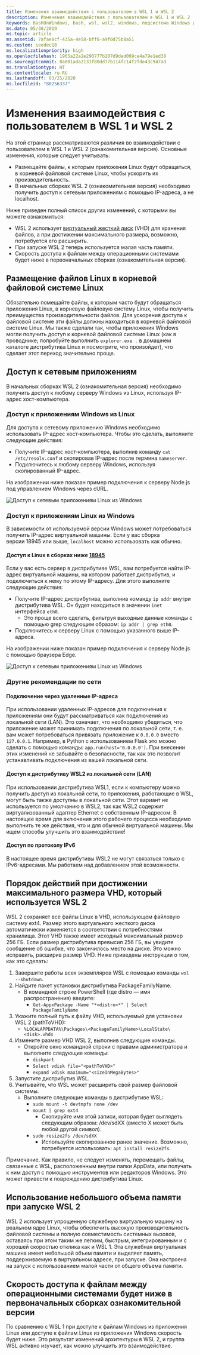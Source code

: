 ```yaml
---
title: Изменения взаимодействия с пользователем в WSL 1 и WSL 2
description: Изменения взаимодействия с пользователем в WSL 1 и WSL 2
keywords: BashOnWindows, bash, wsl, wsl2, windows, подсистема Windows для Linux, windowssubsystem, ubuntu, debian, suse, windows 10
ms.date: 05/30/2019
ms.topic: article
ms.assetid: 7afaeacf-435a-4e58-bff0-a9f0d75b8a51
ms.custom: seodec18
ms.localizationpriority: high
ms.openlocfilehash: 1965a22a2e290777b207d9ded099ce4a79e1ed38
ms.sourcegitcommit: 0a001ada2131f80dd77b114fc14f2fde43c947ad
ms.translationtype: HT
ms.contentlocale: ru-RU
ms.lasthandoff: 03/25/2020
ms.locfileid: "80256337"
---
```

# <a name="user-experience-changes-between-wsl-1-and-wsl-2"></a>Изменения взаимодействия с пользователем в WSL 1 и WSL 2

На этой странице рассматриваются различия во взаимодействии с пользователем в WSL 1 и WSL 2 (ознакомительная версия). Основные изменения, которые следует учитывать:

- Размещайте файлы, к которым приложения Linux будут обращаться, в корневой файловой системе Linux, чтобы ускорить их производительность.
- В начальных сборках WSL 2 (ознакомительная версия) необходимо получить доступ к сетевым приложениям с помощью IP-адреса, а не localhost.

Ниже приведен полный список других изменений, с которыми вы можете ознакомиться:

- WSL 2 использует [виртуальный жесткий диск](https://en.wikipedia.org/wiki/VHD_(file_format)) (VHD) для хранения файлов, а при достижении максимального размера, возможно, потребуется его расширить.
- При запуске WSL 2 теперь используется малая часть памяти.
- Скорость доступа к файлам между операционными системами будет ниже в первоначальных сборках (ознакомительная версия).

## <a name="place-your-linux-files-in-your-linux-root-file-system"></a>Размещение файлов Linux в корневой файловой системе Linux
Обязательно помещайте файлы, к которым часто будут обращаться приложения Linux, в корневую файловую систему Linux, чтобы получить преимущества производительности файлов. Для ускорения доступа к файловой системе эти файлы должны находиться в корневой файловой системе Linux. Мы также сделали так, чтобы приложения Windows могли получить доступ к корневой файловой системе Linux (как в проводнике; попробуйте выполнить `explorer.exe .` в домашнем каталоге дистрибутива Linux и посмотрите, что произойдет), что сделает этот переход значительно проще. 

## <a name="accessing-network-applications"></a>Доступ к сетевым приложениям
В начальных сборках WSL 2 (ознакомительная версия) необходимо получить доступ к любому серверу Windows из Linux, используя IP-адрес хост-компьютера.

### <a name="accessing-windows-applications-from-linux"></a>Доступ к приложениям Windows из Linux
Для доступа к сетевому приложению Windows необходимо использовать IP-адрес хост-компьютера. Чтобы это сделать, выполните следующие действия:

- Получите IP-адрес хост-компьютера, выполнив команду `cat /etc/resolv.conf` и скопировав IP-адрес после термина `nameserver`. 
- Подключитесь к любому серверу Windows, используя скопированный IP-адрес.

На изображении ниже показан пример подключения к серверу Node.js под управлением Windows через cURL. 

![Доступ к сетевым приложениям Linux из Windows](media/wsl2-network-l2w.png)

### <a name="accessing-linux-applications-from-windows"></a>Доступ к приложениям Linux из Windows

В зависимости от используемой версии Windows может потребоваться получить IP-адрес виртуальной машины. Если у вас сборка версии 18945 или выше, `localhost` можно использовать как обычно. 

#### <a name="accessing-linux-on-builds-lower-than-18945"></a>Доступ к Linux в сборках ниже [18945](https://blogs.windows.com/windowsexperience/2019/07/26/announcing-windows-10-insider-preview-build-18945/)

Если у вас есть сервер в дистрибутиве WSL, вам потребуется найти IP-адрес виртуальной машины, на котором работает дистрибутив, и подключиться к нему по этому IP-адресу. Для этого выполните следующие действия:

- Получите IP-адрес дистрибутива, выполнив команду `ip addr` внутри дистрибутива WSL. Он будет находиться в значении `inet` интерфейса `eth0`.
   - Это проще всего сделать, фильтруя выходные данные команды с помощью grep следующим образом: `ip addr | grep eth0`.
- Подключитесь к серверу Linux с помощью указанного выше IP-адреса.

На изображении ниже показан пример подключения к серверу Node.js с помощью браузера Edge.

![Доступ к сетевым приложениям Linux из Windows](media/wsl2-network-w2l.jpg)

### <a name="other-networking-considerations"></a>Другие рекомендации по сети

#### <a name="connecting-via-remote-ip-addresses"></a>Подключение через удаленные IP-адреса

При использовании удаленных IP-адресов для подключения к приложениям они будут рассматриваться как подключения из локальной сети (LAN). Это означает, что необходимо убедиться, что приложение может принимать подключения по локальной сети, т. е. вам может потребоваться привязать приложение к `0.0.0.0` вместо `127.0.0.1`. Например, в Python с использованием Flask это можно сделать с помощью команды: `app.run(host='0.0.0.0')`. При внесении этих изменений не забывайте о безопасности, так как это позволит устанавливать подключения из вашей локальной сети. 

#### <a name="accessing-a-wsl2-distro-from-your-local-area-network-lan"></a>Доступ к дистрибутиву WSL2 из локальной сети (LAN)

При использовании дистрибутива WSL1, если к компьютеру можно получить доступ из локальной сети, то приложения, работающие в WSL, могут быть также доступны в локальной сети. Этот вариант не используется по умолчанию в WSL2, так как WSL2 содержит виртуализованный адаптер Ethernet с собственным IP-адресом. В настоящее время для включения этого рабочего процесса необходимо выполнить те же действия, что и для обычной виртуальной машины. Мы ищем способы улучшить это взаимодействие!

#### <a name="ipv6-access"></a>Доступ по протоколу IPv6

В настоящее время дистрибутивы WSL2 не могут связаться только с IPv6-адресами. Мы работаем над добавлением этой возможности.

## <a name="understanding-wsl-2-uses-a-vhd-and-what-to-do-if-you-reach-its-max-size"></a>Порядок действий при достижении максимального размера VHD, который используется WSL 2
WSL 2 сохраняет все файлы Linux в VHD, использующем файловую систему ext4. Размер этого виртуального жесткого диска автоматически изменяется в соответствии с потребностями хранилища. Этот VHD также имеет исходный максимальный размер 256 ГБ. Если размер дистрибутива превысил 256 ГБ, вы увидите сообщение об ошибке, что закончилось место на диске. Это можно исправить, расширив размер VHD. Ниже приведены инструкции о том, как это сделать:

1. Завершите работы всех экземпляров WSL с помощью команды `wsl --shutdown`.
2. Найдите пакет установки дистрибутива PackageFamilyName.
   - В командной строке PowerShell (где distro — имя распространения) введите:
      - `Get-AppxPackage -Name "*<distro>*" | Select PackageFamilyName`
3. Укажите полный путь к файлу VHD, используемый для установки WSL 2 (pathToVHD):
     - `%LOCALAPPDATA%\Packages\<PackageFamilyName>\LocalState\<disk>.vhdx`
4. Измените размер VHD WSL 2, выполнив следующие команды.
   - Откройте окно командной строки с правами администратора и выполните следующие команды:
      - `diskpart`
      - `Select vdisk file="<pathToVHD>"`
      - `expand vdisk maximum="<sizeInMegaBytes>"`
5. Запустите дистрибутив WSL.
6. Учитывайте, что WSL может расширить свой размер файловой системы.
   - Выполните следующие команды в дистрибутиве WSL:
      - `sudo mount -t devtmpfs none /dev`
      - `mount | grep ext4`
         - Скопируйте имя этой записи, которая будет выглядеть следующим образом: /dev/sdXX (вместо X может быть любой другой символ).
      - `sudo resize2fs /dev/sdXX`
         - Используйте скопированное ранее значение. Возможно, потребуется использовать: `apt install resize2fs`.

Примечание. Как правило, не следует изменять, перемещать файлы, связанные с WSL, расположенным внутри папки AppData, или получать к ним доступ с помощью инструментов или редакторов Windows. Это может привести к повреждению дистрибутива Linux.

## <a name="wsl-2-will-use-some-memory-on-startup"></a>Использование небольшого объема памяти при запуске WSL 2
WSL 2 использует упрощенную служебную виртуальную машину на реальном ядре Linux, чтобы обеспечить высокую производительность файловой системы и полную совместимость системных вызовов, оставаясь при этом таким же легким, быстрым, интегрированным и с хорошей скоростью отклика как и WSL 1. Эта служебная виртуальная машина имеет небольшой объем памяти и выделяет память, поддерживаемую в виртуальном адресе, при запуске. Она настроена на запуск с использованием малой части от общего объема памяти.

## <a name="cross-os-file-speed-will-be-slower-in-initial-preview-builds"></a>Скорость доступа к файлам между операционными системами будет ниже в первоначальных сборках ознакомительной версии
По сравнению с WSL 1 при доступе к файлам Windows из приложения Linux или доступе к файлам Linux из приложения Windows скорость будет ниже. Это результат изменений архитектуры в WSL 2, и группа WSL активно изучает, как можно улучшить это взаимодействие.
